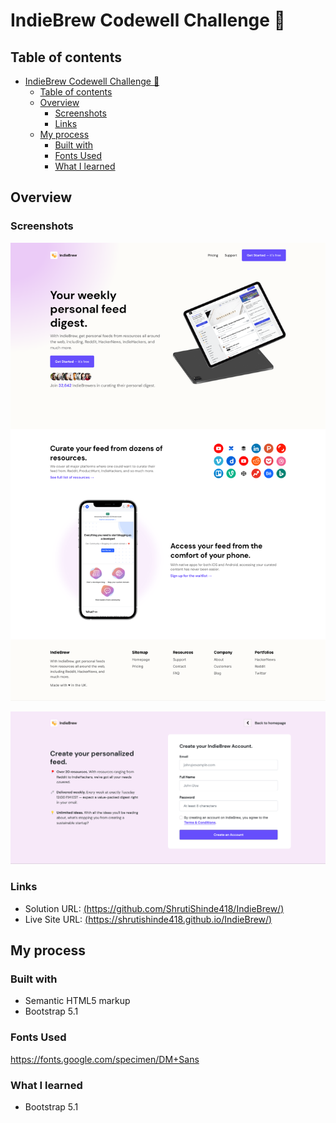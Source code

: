 
# IndieBrew Codewell Challenge 👋

## Table of contents

- [IndieBrew Codewell Challenge 👋](https://www.codewell.cc/challenges/indiebrew-landing-page--608aca51650dff001599e8f9)
  - [Table of contents](#table-of-contents)
  - [Overview](#overview)
    - [Screenshots](#screenshots)
    - [Links](#links)
  - [My process](#my-process)
    - [Built with](#built-with)
    - [Fonts Used](#fonts-used)
    - [What I learned](#what-i-learned)

## Overview

### Screenshots

![Landing Page](./landing%20page.png)

![Sign Up Page](./signup%20page.png)

### Links

- Solution URL: [(https://github.com/ShrutiShinde418/IndieBrew/)](https://github.com/ShrutiShinde418/IndieBrew/)
- Live Site URL: [(https://shrutishinde418.github.io/IndieBrew/)](https://shrutishinde418.github.io/IndieBrew/)

## My process

### Built with

- Semantic HTML5 markup
- Bootstrap 5.1

### Fonts Used

https://fonts.google.com/specimen/DM+Sans

### What I learned

- Bootstrap 5.1
